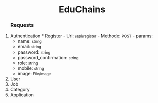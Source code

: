 <h1 align="center"> EduChains </h1>
<ol>
<h3> Requests </h3>
<li>
Authentication
* Register
  - Url: <small>/api/register</small>
  - Methode: <small>POST</small>
  - params:
    <ul>
      <li>name: <small>string</small></li>
      <li>email: <small>string</small></li>
      <li>password: <small>string</small></li>
      <li>password_confirmation: <small>string</small></li>
      <li>role: <small>string</small></li>
      <li>mobile: <small>string</small></li>
      <li>image: <small>File/image</small></li>
    </ul>
</li>
  <li>User</li>
<li>Job</li>
<li>Category</li>
<li>Application</li>
</ol>
